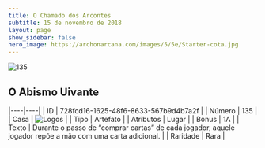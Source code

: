 ```yaml
---
title: O Chamado dos Arcontes
subtitle: 15 de novembro de 2018
layout: page
show_sidebar: false
hero_image: https://archonarcana.com/images/5/5e/Starter-cota.jpg
---
```


![135](https://cdn.keyforgegame.com/media/card_front/pt/341_135_GVHX66578HV5_pt.png)

## O Abismo Uivante

|----|----|
| ID | 728fcd16-1625-48f6-8633-567b9d4b7a2f |
| Número | 135 |
| Casa | ![Logos](https://archonarcana.com/images/thumb/c/ce/Logos.png/22px-Logos.png "Logos") |
| Tipo | Artefato |
| Atributos | Lugar |
| Bônus | 1A |
| Texto | Durante o passo de “comprar cartas” de cada jogador, aquele jogador repõe a mão com uma carta adicional. |
| Raridade | Rara |
